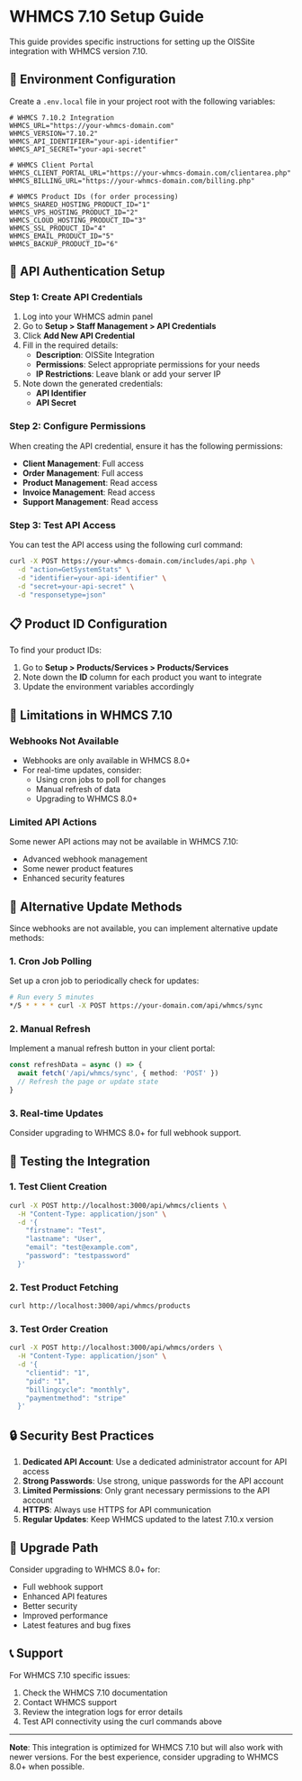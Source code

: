 # WHMCS 7.10 Setup Guide

This guide provides specific instructions for setting up the OISSite integration with WHMCS version 7.10.

## 🔧 Environment Configuration

Create a `.env.local` file in your project root with the following variables:

```env
# WHMCS 7.10.2 Integration
WHMCS_URL="https://your-whmcs-domain.com"
WHMCS_VERSION="7.10.2"
WHMCS_API_IDENTIFIER="your-api-identifier"
WHMCS_API_SECRET="your-api-secret"

# WHMCS Client Portal
WHMCS_CLIENT_PORTAL_URL="https://your-whmcs-domain.com/clientarea.php"
WHMCS_BILLING_URL="https://your-whmcs-domain.com/billing.php"

# WHMCS Product IDs (for order processing)
WHMCS_SHARED_HOSTING_PRODUCT_ID="1"
WHMCS_VPS_HOSTING_PRODUCT_ID="2"
WHMCS_CLOUD_HOSTING_PRODUCT_ID="3"
WHMCS_SSL_PRODUCT_ID="4"
WHMCS_EMAIL_PRODUCT_ID="5"
WHMCS_BACKUP_PRODUCT_ID="6"
```

## 🔐 API Authentication Setup

### Step 1: Create API Credentials

1. Log into your WHMCS admin panel
2. Go to **Setup > Staff Management > API Credentials**
3. Click **Add New API Credential**
4. Fill in the required details:
   - **Description**: OISSite Integration
   - **Permissions**: Select appropriate permissions for your needs
   - **IP Restrictions**: Leave blank or add your server IP
5. Note down the generated credentials:
   - **API Identifier**
   - **API Secret**

### Step 2: Configure Permissions

When creating the API credential, ensure it has the following permissions:
- **Client Management**: Full access
- **Order Management**: Full access
- **Product Management**: Read access
- **Invoice Management**: Read access
- **Support Management**: Read access

### Step 3: Test API Access

You can test the API access using the following curl command:

```bash
curl -X POST https://your-whmcs-domain.com/includes/api.php \
  -d "action=GetSystemStats" \
  -d "identifier=your-api-identifier" \
  -d "secret=your-api-secret" \
  -d "responsetype=json"
```

## 📋 Product ID Configuration

To find your product IDs:

1. Go to **Setup > Products/Services > Products/Services**
2. Note down the **ID** column for each product you want to integrate
3. Update the environment variables accordingly

## 🚫 Limitations in WHMCS 7.10

### Webhooks Not Available
- Webhooks are only available in WHMCS 8.0+
- For real-time updates, consider:
  - Using cron jobs to poll for changes
  - Manual refresh of data
  - Upgrading to WHMCS 8.0+

### Limited API Actions
Some newer API actions may not be available in WHMCS 7.10:
- Advanced webhook management
- Some newer product features
- Enhanced security features

## 🔄 Alternative Update Methods

Since webhooks are not available, you can implement alternative update methods:

### 1. Cron Job Polling
Set up a cron job to periodically check for updates:

```bash
# Run every 5 minutes
*/5 * * * * curl -X POST https://your-domain.com/api/whmcs/sync
```

### 2. Manual Refresh
Implement a manual refresh button in your client portal:

```typescript
const refreshData = async () => {
  await fetch('/api/whmcs/sync', { method: 'POST' })
  // Refresh the page or update state
}
```

### 3. Real-time Updates
Consider upgrading to WHMCS 8.0+ for full webhook support.

## 🧪 Testing the Integration

### 1. Test Client Creation
```bash
curl -X POST http://localhost:3000/api/whmcs/clients \
  -H "Content-Type: application/json" \
  -d '{
    "firstname": "Test",
    "lastname": "User",
    "email": "test@example.com",
    "password": "testpassword"
  }'
```

### 2. Test Product Fetching
```bash
curl http://localhost:3000/api/whmcs/products
```

### 3. Test Order Creation
```bash
curl -X POST http://localhost:3000/api/whmcs/orders \
  -H "Content-Type: application/json" \
  -d '{
    "clientid": "1",
    "pid": "1",
    "billingcycle": "monthly",
    "paymentmethod": "stripe"
  }'
```

## 🔒 Security Best Practices

1. **Dedicated API Account**: Use a dedicated administrator account for API access
2. **Strong Passwords**: Use strong, unique passwords for the API account
3. **Limited Permissions**: Only grant necessary permissions to the API account
4. **HTTPS**: Always use HTTPS for API communication
5. **Regular Updates**: Keep WHMCS updated to the latest 7.10.x version

## 🚀 Upgrade Path

Consider upgrading to WHMCS 8.0+ for:
- Full webhook support
- Enhanced API features
- Better security
- Improved performance
- Latest features and bug fixes

## 📞 Support

For WHMCS 7.10 specific issues:
1. Check the WHMCS 7.10 documentation
2. Contact WHMCS support
3. Review the integration logs for error details
4. Test API connectivity using the curl commands above

---

**Note**: This integration is optimized for WHMCS 7.10 but will also work with newer versions. For the best experience, consider upgrading to WHMCS 8.0+ when possible.
